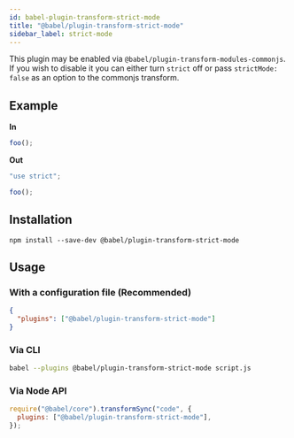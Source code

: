```yaml
---
id: babel-plugin-transform-strict-mode
title: "@babel/plugin-transform-strict-mode"
sidebar_label: strict-mode
---
```


This plugin may be enabled via `@babel/plugin-transform-modules-commonjs`.
If you wish to disable it you can either turn `strict` off or pass
`strictMode: false` as an option to the commonjs transform.

## Example

**In**

```js title="JavaScript"
foo();
```

**Out**

```js title="JavaScript"
"use strict";

foo();
```

## Installation

```shell npm2yarn
npm install --save-dev @babel/plugin-transform-strict-mode
```

## Usage

### With a configuration file (Recommended)

```json title="babel.config.json"
{
  "plugins": ["@babel/plugin-transform-strict-mode"]
}
```

### Via CLI

```sh title="Shell"
babel --plugins @babel/plugin-transform-strict-mode script.js
```

### Via Node API

```js title="JavaScript"
require("@babel/core").transformSync("code", {
  plugins: ["@babel/plugin-transform-strict-mode"],
});
```

